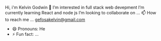 Hi, i'm Kelvin Godwin 👋 
I’m interested in full stack web devepment
I’m currently learning React and node js
I’m looking to collaborate on ...
📫 How to reach me ... gefosakelvin@gmail.com
- 😄 Pronouns: He
- ⚡ Fun fact: ...

<!---
covey-codes/covey-codes is a ✨ special ✨ repository because its `README.md` (this file) appears on your GitHub profile.
You can click the Preview link to take a look at your changes.
--->
